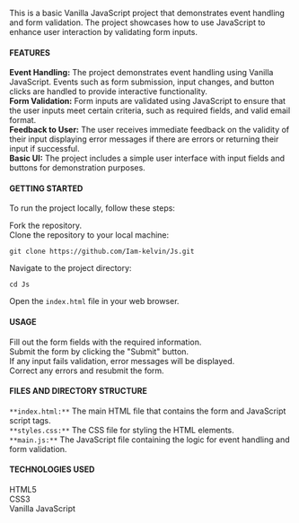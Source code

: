 This is a basic Vanilla JavaScript project that demonstrates event handling and form validation. The project showcases how to use JavaScript to enhance user interaction by validating form inputs.

**<h4>FEATURES</h4>**
**Event Handling:** The project demonstrates event handling using Vanilla JavaScript. Events such as form submission, input changes, and button clicks are handled to provide interactive functionality.<br />
**Form Validation:** Form inputs are validated using JavaScript to ensure that the user inputs meet certain criteria, such as required fields, and valid email format.<br />
**Feedback to User:** The user receives immediate feedback on the validity of their input displaying error messages if there are errors or returning their input if successful.<br />
**Basic UI:** The project includes a simple user interface with input fields and buttons for demonstration purposes.<br />

**<h4>GETTING STARTED</h4>**
To run the project locally, follow these steps:

Fork the repository. <br />
Clone the repository to your local machine:
```git
git clone https://github.com/Iam-kelvin/Js.git
```
Navigate to the project directory:
```
cd Js
```
Open the  `index.html` file in your web browser.

**<h4>USAGE</h4>**
Fill out the form fields with the required information.<br />
Submit the form by clicking the "Submit" button.<br />
If any input fails validation, error messages will be displayed.<br />
Correct any errors and resubmit the form.<br />

**<h4>FILES AND DIRECTORY STRUCTURE</h4>**
`**index.html:**` The main HTML file that contains the form and JavaScript script tags.<br />
`**styles.css:**` The CSS file for styling the HTML elements.<br />
`**main.js:**` The JavaScript file containing the logic for event handling and form validation.<br />

**<h4>TECHNOLOGIES USED</h4>**
HTML5<br />
CSS3<br />
Vanilla JavaScript<br />
